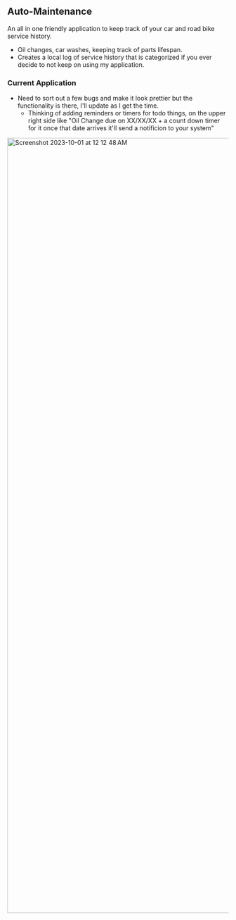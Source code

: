 ## Auto-Maintenance
An all in one friendly application to keep track of your car and road bike service history.
  - Oil changes, car washes, keeping track of parts lifespan.
  -  Creates a local log of service history that is categorized if you ever decide to not keep on using my application.

### Current Application 
- Need to sort out a few bugs and make it look prettier but the functionality is there, I'll update as I get the time.
  - Thinking of adding reminders or timers for todo things, on the upper right side like "Oil Change due on XX/XX/XX + a count down timer for it once that date arrives it'll send a notificion to your system"

<img width="1762" alt="Screenshot 2023-10-01 at 12 12 48 AM" src="Screenshot 2024-04-29 165152](https://github.com/Ounceleopard/Auto-Maintenance/assets/40043757/537adca5-ecbc-47aa-aba5-cbf8a617dfc8)
">
